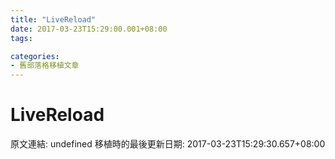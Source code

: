 ```yaml
---
title: "LiveReload"
date: 2017-03-23T15:29:00.001+08:00
tags: 

categories:
- 舊部落格移植文章
---
```


# LiveReload

原文連結: undefined
移植時的最後更新日期: 2017-03-23T15:29:30.657+08:00


